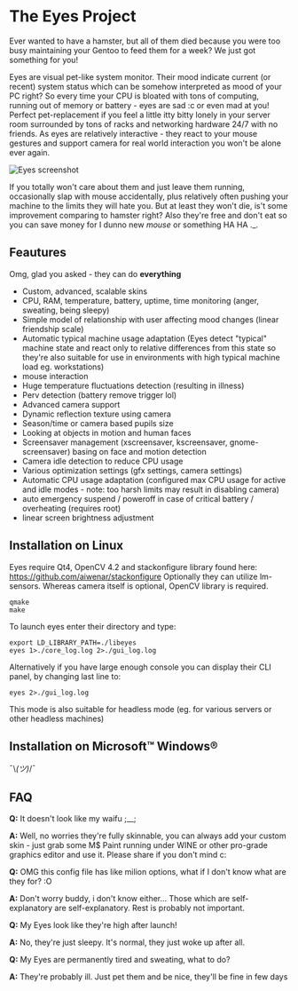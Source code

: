 The Eyes Project
================

Ever wanted to have a hamster, but all of them died because you were too busy maintaining your Gentoo to feed them for a week? We just got something for you! 

Eyes are visual pet-like system monitor. Their mood indicate current (or recent) system status which can be somehow interpreted as mood of your PC right? So every time your CPU is bloated with tons of computing, running out of memory or battery - eyes are sad :c or even mad at you! Perfect pet-replacement if you feel a little itty bitty lonely in your server room surrounded by tons of racks and networking hardware 24/7 with no friends. As eyes are relatively interactive - they react to your mouse gestures and support camera for real world interaction you won't be alone ever again.

![Eyes screenshot](https://dl.dropboxusercontent.com/u/44131220/undeletable/z152.png "Eyes")

If you totally won't care about them and just leave them running, occasionally slap with mouse accidentally, plus relatively often pushing your machine to the limits they will hate you. But at least they won't die, is't some improvement comparing to hamster right? Also they're free and don't eat so you can save money for I dunno new *mouse* or something HA HA ._.

Feautures
---------

Omg, glad you asked - they can do **everything**

- Custom, advanced, scalable skins
- CPU, RAM, temperature, battery, uptime, time monitoring (anger, sweating, being sleepy)
- Simple model of relationship with user affecting mood changes (linear friendship scale)
- Automatic typical machine usage adaptation (Eyes detect "typical" machine state and react only to relative differences from this state so they're also suitable for use in environments with high typical machine load eg. workstations)
- mouse interaction
- Huge temperature fluctuations detection (resulting in illness)
- Perv detection (battery remove trigger lol)
- Advanced camera support
- Dynamic reflection texture using camera
- Season/time or camera based pupils size
- Looking at objects in motion and human faces
- Screensaver management (xscreensaver, kscreensaver, gnome-screensaver) basing on face and motion detection
- Camera idle detection to reduce CPU usage
- Various optimization settings (gfx settings, camera settings)
- Automatic CPU usage adaptation (configured max CPU usage for active and idle modes - note: too harsh limits may result in disabling camera)
- auto emergency suspend / poweroff in case of critical battery / overheating (requires root)
- linear screen brightness adjustment

Installation on Linux
---------------------

Eyes require Qt4, OpenCV 4.2 and stackonfigure library found here: https://github.com/aiwenar/stackonfigure
Optionally they can utilize lm-sensors. Whereas camera itself is optional, OpenCV library is required.

    qmake
    make

To launch eyes enter their directory and type:

    export LD_LIBRARY_PATH=./libeyes
    eyes 1>./core_log.log 2>./gui_log.log

Alternatively if you have large enough console you can display their CLI panel, by changing last line to:

    eyes 2>./gui_log.log

This mode is also suitable for headless mode (eg. for various servers or other headless machines)

Installation on Microsoft™ Windows®
-----------------------------------

¯\\_(ツ)_/¯

FAQ
---

**Q:** It doesn't look like my waifu ;__;

**A:** Well, no worries they're fully skinnable, you can always add your custom skin - just grab some M$ Paint running under WINE or other pro-grade graphics editor and use it. Please share if you don't mind c:

**Q:** OMG this config file has like milion options, what if I don't know what are they for? :O

**A:** Don't worry buddy, i don't know either... Those which are self-explanatory are self-explanatory. Rest is probably not important.

**Q:** My Eyes look like they're high after launch!

**A:** No, they're just sleepy. It's normal, they just woke up after all.

**Q:** My Eyes are permanently tired and sweating, what to do?

**A:** They're probably ill. Just pet them and be nice, they'll be fine in few days
